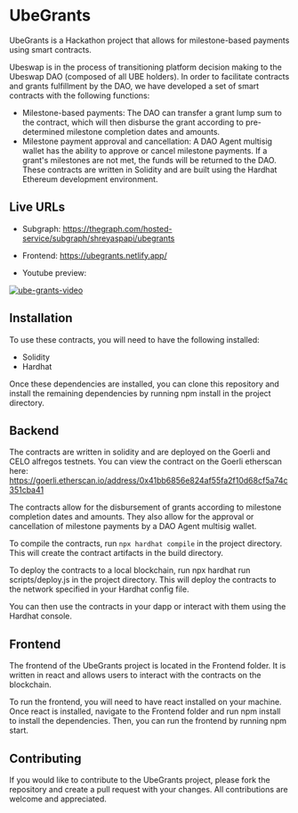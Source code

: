 # UbeGrants

UbeGrants is a Hackathon project that allows for milestone-based payments using smart contracts.

Ubeswap is in the process of transitioning platform decision making to the Ubeswap DAO (composed of all UBE holders). In order to facilitate contracts and grants fulfillment by the DAO, we have developed a set of smart contracts with the following functions:

- Milestone-based payments: The DAO can transfer a grant lump sum to the contract, which will then disburse the grant according to pre-determined milestone completion dates and amounts.
- Milestone payment approval and cancellation: A DAO Agent multisig wallet has the ability to approve or cancel milestone payments. If a grant's milestones are not met, the funds will be returned to the DAO.
These contracts are written in Solidity and are built using the Hardhat Ethereum development environment.

## Live URLs

- Subgraph: https://thegraph.com/hosted-service/subgraph/shreyaspapi/ubegrants

- Frontend: https://ubegrants.netlify.app/

- Youtube preview: 

[![ube-grants-video](https://img.youtube.com/vi/Ov3N1ujIsOE/0.jpg)](https://www.youtube.com/watch?v=Ov3N1ujIsOE)



## Installation

To use these contracts, you will need to have the following installed:

- Solidity
- Hardhat

Once these dependencies are installed, you can clone this repository and install the remaining dependencies by running npm install in the project directory.


## Backend

The contracts are written in solidity and are deployed on the Goerli and CELO alfregos testnets. You can view the contract on the Goerli etherscan here: https://goerli.etherscan.io/address/0x41bb6856e824af55fa2f10d68cf5a74c351cba41

The contracts allow for the disbursement of grants according to milestone completion dates and amounts. They also allow for the approval or cancellation of milestone payments by a DAO Agent multisig wallet.

To compile the contracts, run `npx hardhat compile` in the project directory. This will create the contract artifacts in the build directory.

To deploy the contracts to a local blockchain, run npx hardhat run scripts/deploy.js in the project directory. This will deploy the contracts to the network specified in your Hardhat config file.

You can then use the contracts in your dapp or interact with them using the Hardhat console.

## Frontend

The frontend of the UbeGrants project is located in the Frontend folder. It is written in react and allows users to interact with the contracts on the blockchain.

To run the frontend, you will need to have react installed on your machine. Once react is installed, navigate to the Frontend folder and run npm install to install the dependencies. Then, you can run the frontend by running npm start.

## Contributing

If you would like to contribute to the UbeGrants project, please fork the repository and create a pull request with your changes. All contributions are welcome and appreciated.